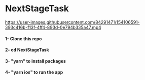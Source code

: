 
<h1>NextStageTask</h1>

https://user-images.githubusercontent.com/84291471/154106591-393c416b-f13f-4ff4-893d-0e794b335a47.mp4

<h4>1- Clone this repo<h4>
<h4>2- cd NextStageTask<h4>
<h4>3- "yarn"  to install packages<h4>
<h4>4- "yarn ios"  to run the app<h4>
